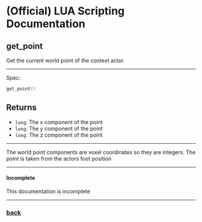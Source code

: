
# (Official) LUA Scripting Documentation

## get_point

Get the current world point of the context actor.

___

Spec:

```lua
get_point()
```

## Returns

- `long`: The x component of the point
- `long`: The y component of the point
- `long`: The z component of the point

___

The world point components are voxel coordinates so they are integers. The point is taken from the actors foot position

___

#### Incomplete

This documentation is incomplete

___

### [back](../getters)
